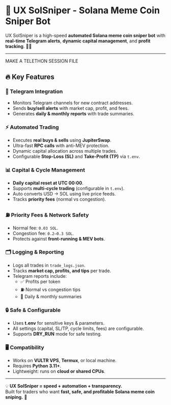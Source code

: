 # 🚀 UX SolSniper - Solana Meme Coin Sniper Bot

UX SolSniper is a high-speed **automated Solana meme coin sniper bot** with **real-time Telegram alerts**, **dynamic capital management**, and **profit tracking**. 💎✨  

---

MAKE A TELETHON SESSION FILE

## 🔥 Key Features  

### 📲 Telegram Integration  
- Monitors Telegram channels for new contract addresses.  
- Sends **buy/sell alerts** with market cap, profit, and fees.  
- Generates **daily & monthly reports** with trade summaries.  

### ⚡ Automated Trading  
- Executes **real buys & sells** using **JupiterSwap**.  
- Ultra-fast **RPC calls** with anti-MEV protection.  
- Dynamic capital allocation across multiple trades.  
- Configurable **Stop-Loss (SL)** and **Take-Profit (TP)** via `t.env`.  

### 📊 Capital & Cycle Management  
- **Daily capital reset at UTC 00:00**.  
- Supports **multi-cycle trading** (configurable in `t.env`).  
- Auto converts USD → SOL using live price feeds.  
- Tracks **priority fees** (normal vs congestion).  

### ⛽ Priority Fees & Network Safety  
- Normal fee: `0.03 SOL`.  
- Congestion fee: `0.2–0.3 SOL`.  
- Protects against **front-running & MEV bots**.  

### 🗂 Logging & Reporting  
- Logs all trades in `trade_logs.json`.  
- Tracks **market cap, profits, and tips** per trade.  
- Telegram reports include:  
  - ✅ Profits per token  
  - ⛽ Normal vs congestion tips  
  - 📅 Daily & monthly summaries  

### 🔒 Safe & Configurable  
- Uses **t.env** for sensitive keys & parameters.  
- All settings (capital, SL/TP, cycle limits, fees) are configurable.  
- Supports **DRY_RUN** mode for safe testing.  

### 🖥 Compatibility  
- Works on **VULTR VPS**, **Termux**, or local machine.  
- Requires **Python 3.11+**.  
- Lightweight: runs on **cloud or shared CPUs**.  

---

💡 **UX SolSniper = speed + automation + transparency.**  
Built for traders who want **fast, safe, and profitable Solana meme coin sniping.** 🚀